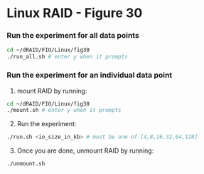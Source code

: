 # Linux RAID - Figure 30

### Run the experiment for all data points
```Bash
cd ~/dRAID/FIO/Linux/fig30
./run_all.sh # enter y when it prompts
```

### Run the experiment for an individual data point

1. mount RAID by running:
```Bash
cd ~/dRAID/FIO/Linux/fig30
./mount.sh # enter y when it prompts
```

2. Run the experiment:
```Bash
./run.sh <io_size_in_kb> # must be one of [4,8,16,32,64,128]
```

3. Once you are done, unmount RAID by running:
```Bash
./unmount.sh
```